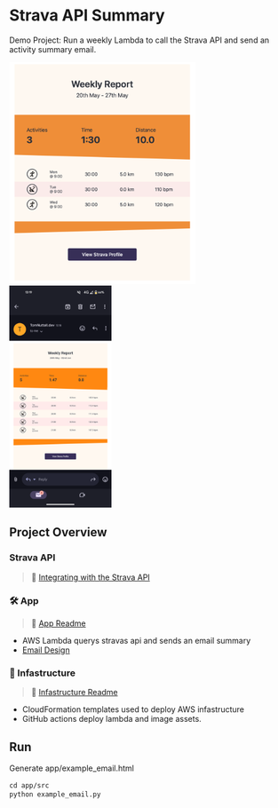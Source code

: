 # Strava API Summary

Demo Project: Run a weekly Lambda to call the Strava API and send an activity summary email.

<div>
  <img
    src='./screenshots/design.png'
    alt='Design email'
    width="auto"
    height="400px"
  />
  <img
    src='./screenshots/gmail-mobile.png'
    alt='Gmail mobile'
    width="auto"
    height="400px"
  />

</div>

## Project Overview

### Strava API

> :book: [Integrating with the Strava API](https://levelup.gitconnected.com/integrating-with-the-strava-api-40244b17df2c)

### 🛠️ App

> :book: [App Readme](app/README.md)

- AWS Lambda querys stravas api and sends an email summary
- [Email Design](https://codepen.io/krychek50/pen/rNgWMby)

### :bricks: Infastructure

> :book: [Infastructure Readme](infastructure/README.md)

- CloudFormation templates used to deploy AWS infastructure
- GitHub actions deploy lambda and image assets.

## Run

Generate app/example_email.html

```
cd app/src
python example_email.py
```
